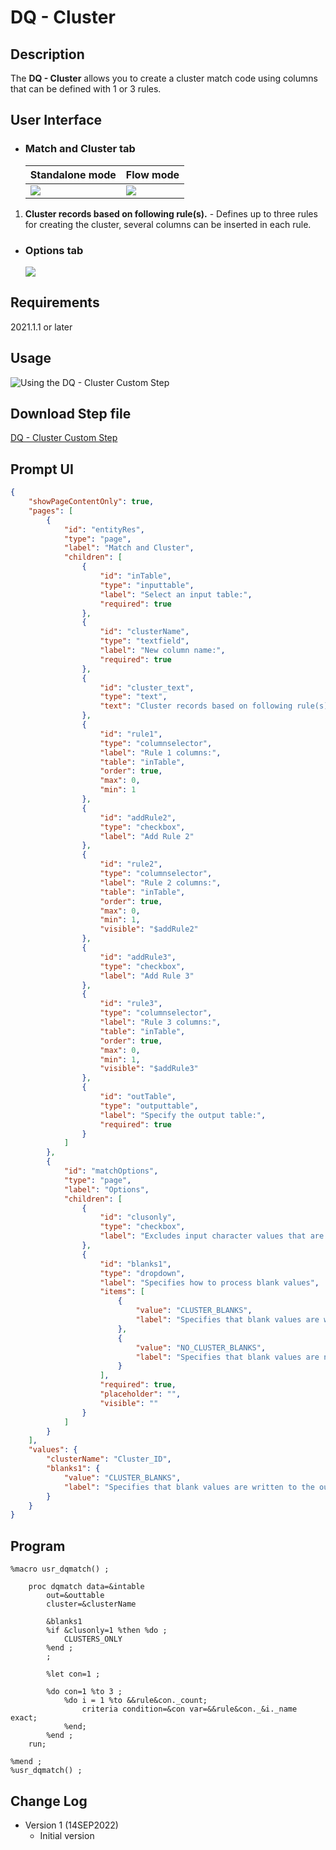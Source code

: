 # DQ - Cluster  

## Description  

The **DQ - Cluster** allows you to create a cluster match code using columns that can be defined with 1 or 3 rules.  

## User Interface

* ### Match and Cluster tab ###

   | Standalone mode | Flow mode |
   | --- | --- |                  
   | ![](img/dqcluster-tabMatchStandAlone.png) | ![](img/dqcluster-tabMatchFlowMode.png) |

1. **Cluster records based on following rule(s).** - Defines up to three rules for creating the cluster, several columns can be inserted in each rule.  

* ### Options tab ###

   ![](img/dqcluster-tabOptions.png)

## Requirements

2021.1.1 or later  

## Usage

![Using the DQ - Cluster Custom Step](img/demo_dqcluster.gif)   

## Download Step file  

[DQ - Cluster Custom Step](./dqcluster.step)

## Prompt UI  
```json  
{
	"showPageContentOnly": true,
	"pages": [
		{
			"id": "entityRes",
			"type": "page",
			"label": "Match and Cluster",
			"children": [
				{
					"id": "inTable",
					"type": "inputtable",
					"label": "Select an input table:",
					"required": true
				},
				{
					"id": "clusterName",
					"type": "textfield",
					"label": "New column name:",
					"required": true
				},
				{
					"id": "cluster_text",
					"type": "text",
					"text": "Cluster records based on following rule(s)."
				},
				{
					"id": "rule1",
					"type": "columnselector",
					"label": "Rule 1 columns:",
					"table": "inTable",
					"order": true,
					"max": 0,
					"min": 1
				},
				{
					"id": "addRule2",
					"type": "checkbox",
					"label": "Add Rule 2"
				},
				{
					"id": "rule2",
					"type": "columnselector",
					"label": "Rule 2 columns:",
					"table": "inTable",
					"order": true,
					"max": 0,
					"min": 1,
					"visible": "$addRule2"
				},
				{
					"id": "addRule3",
					"type": "checkbox",
					"label": "Add Rule 3"
				},
				{
					"id": "rule3",
					"type": "columnselector",
					"label": "Rule 3 columns:",
					"table": "inTable",
					"order": true,
					"max": 0,
					"min": 1,
					"visible": "$addRule3"
				},
				{
					"id": "outTable",
					"type": "outputtable",
					"label": "Specify the output table:",
					"required": true
				}
			]
		},
		{
			"id": "matchOptions",
			"type": "page",
			"label": "Options",
			"children": [
				{
					"id": "clusonly",
					"type": "checkbox",
					"label": "Excludes input character values that are not part of a cluster."
				},
				{
					"id": "blanks1",
					"type": "dropdown",
					"label": "Specifies how to process blank values",
					"items": [
						{
							"value": "CLUSTER_BLANKS",
							"label": "Specifies that blank values are written to the output data set"
						},
						{
							"value": "NO_CLUSTER_BLANKS",
							"label": "Specifies that blank values are not written to the output data set"
						}
					],
					"required": true,
					"placeholder": "",
					"visible": ""
				}
			]
		}
	],
	"values": {
		"clusterName": "Cluster_ID",
		"blanks1": {
			"value": "CLUSTER_BLANKS",
			"label": "Specifies that blank values are written to the output data set"
		}
	}
}  
```

## Program   
```sas  
%macro usr_dqmatch() ;

	proc dqmatch data=&intable 
		out=&outtable
		cluster=&clusterName
		
		&blanks1
		%if &clusonly=1 %then %do ;
			CLUSTERS_ONLY
		%end ;
		;                                                                                                               

		%let con=1 ;

		%do con=1 %to 3 ;
			%do i = 1 %to &&rule&con._count;
				criteria condition=&con var=&&rule&con._&i._name exact;   
			%end;
		%end ;
	run;

%mend ;
%usr_dqmatch() ;  
``` 

## Change Log

* Version 1 (14SEP2022)
    * Initial version
